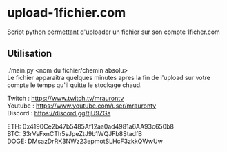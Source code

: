 # upload-1fichier.com

Script python permettant d'uploader un fichier sur son compte 1ficher.com

## Utilisation

./main.py <nom du fichier/chemin absolu>   
Le fichier apparaitra quelques minutes apres la fin de l'upload sur votre compte le temps qu'il quitte le stockage chaud.

Twitch : https://www.twitch.tv/mraurontv    
Youtube : https://www.youtube.com/user/mraurontv  
Discord : https://discord.gg/tjU9ZGa

ETH: 0x4190Ce2b47b5485Af12aa0ad4981a6AA93c650b8    
BTC: 33rVsFxnCTh5sJpeZtJ9b1WQJFb8StadfB    
DOGE: DMsazDrRK3NWz23epmotSLHcF3zkkQWwUw    


